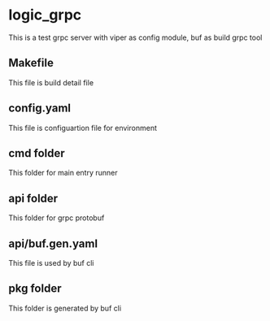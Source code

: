 # logic_grpc

This is a test grpc server with viper as config module, buf as build grpc tool


## Makefile

This file is build detail file

## config.yaml

This file is configuartion file for environment

## cmd folder

This folder for main entry runner

## api folder

This folder for grpc protobuf 

## api/buf.gen.yaml

This file is used by buf cli

## pkg folder

This folder is generated by buf cli